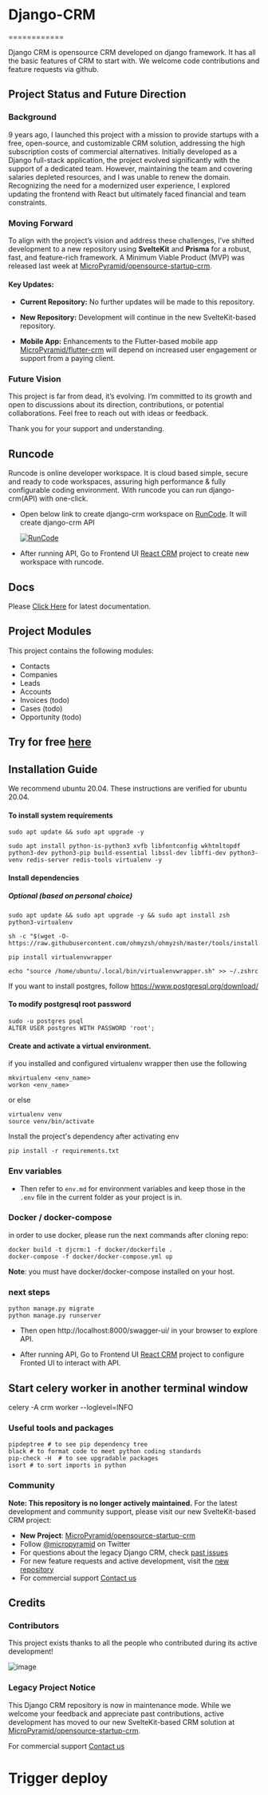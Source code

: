 # Django-CRM

============

Django CRM is opensource CRM developed on django framework. It has all
the basic features of CRM to start with. We welcome code contributions
and feature requests via github.

## Project Status and Future Direction

### Background

9 years ago, I launched this project with a mission to provide startups with a free, open-source, and customizable CRM solution, addressing the high subscription costs of commercial alternatives. Initially developed as a Django full-stack application, the project evolved significantly with the support of a dedicated team. However, maintaining the team and covering salaries depleted resources, and I was unable to renew the domain. Recognizing the need for a modernized user experience, I explored updating the frontend with React but ultimately faced financial and team constraints.

### Moving Forward

To align with the project’s vision and address these challenges, I’ve shifted development to a new repository using **SvelteKit** and **Prisma** for a robust, fast, and feature-rich framework. A Minimum Viable Product (MVP) was released last week at [MicroPyramid/opensource-startup-crm](https://github.com/MicroPyramid/opensource-startup-crm).

#### Key Updates:

-   **Current Repository:** No further updates will be made to this repository.
    
-   **New Repository:** Development will continue in the new SvelteKit-based repository.
    
-   **Mobile App:** Enhancements to the Flutter-based mobile app [MicroPyramid/flutter-crm](https://github.com/MicroPyramid/flutter-crm) will depend on increased user engagement or support from a paying client.
    

### Future Vision

This project is far from dead, it’s evolving. I’m committed to its growth and open to discussions about its direction, contributions, or potential collaborations. Feel free to reach out with ideas or feedback.

Thank you for your support and understanding.

## Runcode 

 Runcode is online developer workspace. It is cloud based simple, secure and ready to code workspaces, assuring high performance & fully configurable coding environment. With runcode you can run django-crm(API) with one-click.


- Open below link to create django-crm workspace on [RunCode](https://runcode.io/ "RunCode"). It will create django-crm API

    [![RunCode](https://runcode-app-public.s3.amazonaws.com/images/dark_btn.png)](https://runcode.io)

- After running API, Go to Frontend UI [React CRM](https://github.com/MicroPyramid/react-crm "React CRM") project to create new workspace with runcode.

## Docs

Please [Click Here](http://django-crm.readthedocs.io "Click Here") for latest documentation.

## Project Modules
This project contains the following modules:
- Contacts
- Companies
- Leads
- Accounts
- Invoices (todo)
- Cases (todo)
- Opportunity (todo)

## Try for free [here](https://bottlecrm.io/)

## Installation Guide

We recommend ubuntu 20.04. These instructions are verified for ubuntu 20.04.

#### To install system requirements

```
sudo apt update && sudo apt upgrade -y

sudo apt install python-is-python3 xvfb libfontconfig wkhtmltopdf python3-dev python3-pip build-essential libssl-dev libffi-dev python3-venv redis-server redis-tools virtualenv -y
```

#### Install dependencies

##### Optional (based on personal choice)

```
sudo apt update && sudo apt upgrade -y && sudo apt install zsh python3-virtualenv

sh -c "$(wget -O- https://raw.githubusercontent.com/ohmyzsh/ohmyzsh/master/tools/install.sh)"

pip install virtualenvwrapper

echo "source /home/ubuntu/.local/bin/virtualenvwrapper.sh" >> ~/.zshrc
```

If you want to install postgres, follow https://www.postgresql.org/download/
#### To modify postgresql root password

```
sudo -u postgres psql
ALTER USER postgres WITH PASSWORD 'root';
```

#### Create and activate a virtual environment.
if you installed and configured virtualenv wrapper then use the following
``` 
mkvirtualenv <env_name>
workon <env_name>
```
or else
```
virtualenv venv
source venv/bin/activate
```
Install the project's dependency after activating env

```
pip install -r requirements.txt
```

### Env variables

* Then refer to `env.md` for environment variables and keep those in the `.env` file in the current folder as your project is in.


### Docker / docker-compose
in order to use docker, please run the next commands after cloning repo:
```
docker build -t djcrm:1 -f docker/dockerfile .
docker-compose -f docker/docker-compose.yml up
```

**Note**: you must have docker/docker-compose installed on your host. 
### next steps


```
python manage.py migrate
python manage.py runserver
```
- Then open http://localhost:8000/swagger-ui/ in your browser to explore API.

- After running API, Go to Frontend UI [React CRM](https://github.com/MicroPyramid/react-crm "React CRM") project to configure Fronted UI to interact with API.


## Start celery worker in another terminal window

celery -A crm worker --loglevel=INFO

### Useful tools and packages

```
pipdeptree # to see pip dependency tree
black # to format code to meet python coding standards
pip-check -H  # to see upgradable packages
isort # to sort imports in python
```

### Community

**Note: This repository is no longer actively maintained.** For the latest development and community support, please visit our new SvelteKit-based CRM project:

-   **New Project**: [MicroPyramid/opensource-startup-crm](https://github.com/MicroPyramid/opensource-startup-crm)
-   Follow [@micropyramid](<https://twitter.com/micropyramid>) on Twitter
-   For questions about the legacy Django CRM, check [past issues](<https://github.com/MicroPyramid/Django-CRM/issues>)
-   For new feature requests and active development, visit the [new repository](https://github.com/MicroPyramid/opensource-startup-crm)
-   For commercial support [Contact us](https://micropyramid.com/contact-us/)

## Credits

### Contributors

This project exists thanks to all the people who contributed during its active development!

![image](https://opencollective.com/django-crm/contributors.svg?width=890&button=false)

### Legacy Project Notice

This Django CRM repository is now in maintenance mode. While we welcome your feedback and appreciate past contributions, active development has moved to our new SvelteKit-based CRM solution at [MicroPyramid/opensource-startup-crm](https://github.com/MicroPyramid/opensource-startup-crm).

For commercial support [Contact us](https://micropyramid.com/contact-us/)

# Trigger deploy

